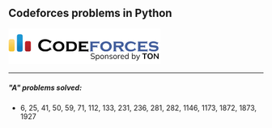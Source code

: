 ## Codeforces problems in Python

<img src="img/splash.png" style="width:300px">

___  

##### "A" problems solved:   
- 6, 25, 41, 50, 59, 71, 112, 133, 231, 236, 281, 282, 1146, 1173, 1872, 1873, 1927  
